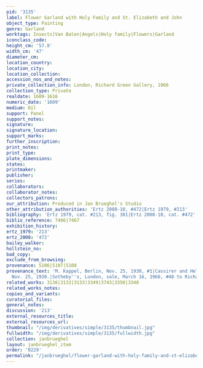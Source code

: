 ```yaml
---
pid: '3135'
label: Flower Garland with Holy Family and St. Elizabeth and John
object_type: Painting
genre: Garland
worktags: Insects|Van Balen|Angels|Holy family|Flowers|Garland
iconclass_code:
height_cm: '57.8'
width_cm: '47'
diameter_cm:
location_country:
location_city:
location_collection:
accession_nos_and_notes:
private_collection_info: London, Richard Green Gallery, 1966
collection_type: Private
realdate: 1609-1616
numeric_date: '1609'
medium: Oil
support: Panel
support_notes:
signature:
signature_location:
support_marks:
further_inscription:
print_notes:
print_type:
plate_dimensions:
states:
printmaker:
publisher:
series:
collaborators:
collaborator_notes:
collectors_patrons:
our_attribution: Produced in Jan Brueghel's Studio
other_attribution_authorities: 'Ertz 2008-10, #472|Ertz 1979, #213'
bibliography: 'Ertz 1979, cat. #213, fig. 381|Ertz 2008-10, cat. #472'
biblio_reference: 7466|7467
exhibition_history:
ertz_1979: '213'
ertz_2008: '472'
bailey_walker:
hollstein_no:
bad_copy:
exclude_from_browsing:
provenance: 5106|5107|5108
provenance_text: 'M. Kappel, Berlin, Nov. 25, 1930, #1|Cassirer and Helbing, Berlin,
  Nov. 25, 1930.|Sotheby''s, London, sale, March 16, 1966, #48 to Richard Green.'
related_works: 3136|3132|3133|3349|3743|3350|3348
related_works_notes:
copies_and_variants:
curatorial_files:
general_notes:
discussion: '213'
external_resources_title:
external_resources_url:
thumbnail: "/img/derivatives/simple/3135/thumbnail.jpg"
fullwidth: "/img/derivatives/simple/3135/fullwidth.jpg"
collection: janbrueghel
layout: janbrueghel_item
order: '0229'
permalink: "/janbrueghel/flower-garland-with-holy-family-and-st-elizabeth-and-john"
---
```

